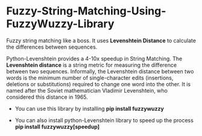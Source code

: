 # Fuzzy-String-Matching-Using-FuzzyWuzzy-Library

Fuzzy string matching like a boss. It uses <b>Levenshtein Distance</b> to calculate the differences between sequences. 

Python-Levenshtein provides a 4-10x speedup in String Matching. The <b>Levenshtein distance</b> is a string metric for measuring the difference between two sequences. Informally, the Levenshtein distance between two words is the minimum number of single-character edits (insertions, deletions or substitutions) required to change one word into the other. It is named after the Soviet mathematician Vladimir Levenshtein, who considered this distance in 1965.

- You can use this library by installing
<b>pip install fuzzywuzzy</b>

- You can also install python-Levenshtein library to speed up the process
<b>pip install fuzzywuzzy[speedup]</b>
